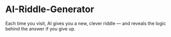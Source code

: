 # AI-Riddle-Generator
Each time you visit, AI gives you a new, clever riddle — and reveals the logic behind the answer if you give up.
